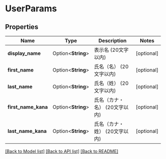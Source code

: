 # UserParams

## Properties

Name | Type | Description | Notes
------------ | ------------- | ------------- | -------------
**display_name** | Option<**String**> | 表示名 (20文字以内) | [optional]
**first_name** | Option<**String**> | 氏名（名） (20文字以内) | [optional]
**last_name** | Option<**String**> | 氏名（姓） (20文字以内) | [optional]
**first_name_kana** | Option<**String**> | 氏名（カナ・名） (20文字以内) | [optional]
**last_name_kana** | Option<**String**> | 氏名（カナ・姓） (20文字以内) | [optional]

[[Back to Model list]](../README.md#documentation-for-models) [[Back to API list]](../README.md#documentation-for-api-endpoints) [[Back to README]](../README.md)


